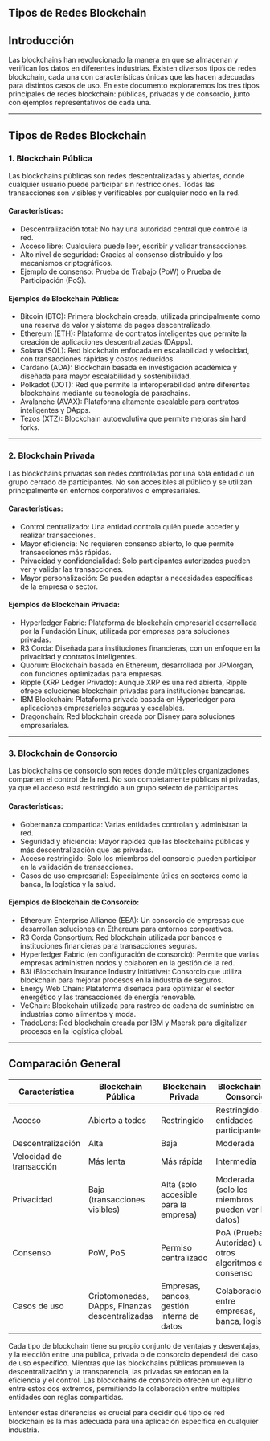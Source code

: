 
## **Tipos de Redes Blockchain**

## **Introducción**
Las blockchains han revolucionado la manera en que se almacenan y verifican los datos en diferentes industrias. Existen diversos tipos de redes blockchain, cada una con características únicas que las hacen adecuadas para distintos casos de uso. En este documento exploraremos los tres tipos principales de redes blockchain: públicas, privadas y de consorcio, junto con ejemplos representativos de cada una.

---

## **Tipos de Redes Blockchain**

### **1. Blockchain Pública**
Las blockchains públicas son redes descentralizadas y abiertas, donde cualquier usuario puede participar sin restricciones. Todas las transacciones son visibles y verificables por cualquier nodo en la red.

#### **Características:**
- Descentralización total: No hay una autoridad central que controle la red.
- Acceso libre: Cualquiera puede leer, escribir y validar transacciones.
- Alto nivel de seguridad: Gracias al consenso distribuido y los mecanismos criptográficos.
- Ejemplo de consenso: Prueba de Trabajo (PoW) o Prueba de Participación (PoS).

#### **Ejemplos de Blockchain Pública:**
- Bitcoin (BTC): Primera blockchain creada, utilizada principalmente como una reserva de valor y sistema de pagos descentralizado.
- Ethereum (ETH): Plataforma de contratos inteligentes que permite la creación de aplicaciones descentralizadas (DApps).
- Solana (SOL): Red blockchain enfocada en escalabilidad y velocidad, con transacciones rápidas y costos reducidos.
- Cardano (ADA): Blockchain basada en investigación académica y diseñada para mayor escalabilidad y sostenibilidad.
- Polkadot (DOT): Red que permite la interoperabilidad entre diferentes blockchains mediante su tecnología de parachains.
- Avalanche (AVAX): Plataforma altamente escalable para contratos inteligentes y DApps.
- Tezos (XTZ): Blockchain autoevolutiva que permite mejoras sin hard forks.

---

### **2. Blockchain Privada**
Las blockchains privadas son redes controladas por una sola entidad o un grupo cerrado de participantes. No son accesibles al público y se utilizan principalmente en entornos corporativos o empresariales.

#### **Características:**
- Control centralizado: Una entidad controla quién puede acceder y realizar transacciones.
- Mayor eficiencia: No requieren consenso abierto, lo que permite transacciones más rápidas.
- Privacidad y confidencialidad: Solo participantes autorizados pueden ver y validar las transacciones.
- Mayor personalización: Se pueden adaptar a necesidades específicas de la empresa o sector.

#### **Ejemplos de Blockchain Privada:**
- Hyperledger Fabric: Plataforma de blockchain empresarial desarrollada por la Fundación Linux, utilizada por empresas para soluciones privadas.
- R3 Corda: Diseñada para instituciones financieras, con un enfoque en la privacidad y contratos inteligentes.
- Quorum: Blockchain basada en Ethereum, desarrollada por JPMorgan, con funciones optimizadas para empresas.
- Ripple (XRP Ledger Privado): Aunque XRP es una red abierta, Ripple ofrece soluciones blockchain privadas para instituciones bancarias.
- IBM Blockchain: Plataforma privada basada en Hyperledger para aplicaciones empresariales seguras y escalables.
- Dragonchain: Red blockchain creada por Disney para soluciones empresariales.

---

### **3. Blockchain de Consorcio**
Las blockchains de consorcio son redes donde múltiples organizaciones comparten el control de la red. No son completamente públicas ni privadas, ya que el acceso está restringido a un grupo selecto de participantes.

#### **Características:**
- Gobernanza compartida: Varias entidades controlan y administran la red.
- Seguridad y eficiencia: Mayor rapidez que las blockchains públicas y más descentralización que las privadas.
- Acceso restringido: Solo los miembros del consorcio pueden participar en la validación de transacciones.
- Casos de uso empresarial: Especialmente útiles en sectores como la banca, la logística y la salud.

#### **Ejemplos de Blockchain de Consorcio:**
- Ethereum Enterprise Alliance (EEA): Un consorcio de empresas que desarrollan soluciones en Ethereum para entornos corporativos.
- R3 Corda Consortium: Red blockchain utilizada por bancos e instituciones financieras para transacciones seguras.
- Hyperledger Fabric (en configuración de consorcio): Permite que varias empresas administren nodos y colaboren en la gestión de la red.
- B3i (Blockchain Insurance Industry Initiative): Consorcio que utiliza blockchain para mejorar procesos en la industria de seguros.
- Energy Web Chain: Plataforma diseñada para optimizar el sector energético y las transacciones de energía renovable.
- VeChain: Blockchain utilizada para rastreo de cadena de suministro en industrias como alimentos y moda.
- TradeLens: Red blockchain creada por IBM y Maersk para digitalizar procesos en la logística global.

---

## **Comparación General**

| Característica | Blockchain Pública | Blockchain Privada | Blockchain de Consorcio |
|--------------|----------------|----------------|----------------|
| Acceso | Abierto a todos | Restringido | Restringido a entidades participantes |
| Descentralización | Alta | Baja | Moderada |
| Velocidad de transacción | Más lenta | Más rápida | Intermedia |
| Privacidad | Baja (transacciones visibles) | Alta (solo accesible para la empresa) | Moderada (solo los miembros pueden ver los datos) |
| Consenso | PoW, PoS | Permiso centralizado | PoA (Prueba de Autoridad) u otros algoritmos de consenso |
| Casos de uso | Criptomonedas, DApps, Finanzas descentralizadas | Empresas, bancos, gestión interna de datos | Colaboraciones entre empresas, banca, logística |


Cada tipo de blockchain tiene su propio conjunto de ventajas y desventajas, y la elección entre una pública, privada o de consorcio dependerá del caso de uso específico. Mientras que las blockchains públicas promueven la descentralización y la transparencia, las privadas se enfocan en la eficiencia y el control. Las blockchains de consorcio ofrecen un equilibrio entre estos dos extremos, permitiendo la colaboración entre múltiples entidades con reglas compartidas.

Entender estas diferencias es crucial para decidir qué tipo de red blockchain es la más adecuada para una aplicación específica en cualquier industria.

